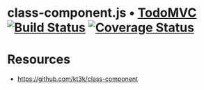# class-component.js • [TodoMVC](http://todomvc.com/) [![Build Status](https://travis-ci.org/kt3k/class-component-todomvc.svg?branch=master)](https://travis-ci.org/kt3k/class-component-todomvc) [![Coverage Status](https://coveralls.io/repos/kt3k/class-component-todomvc/badge.svg?branch=master&service=github)](https://coveralls.io/github/kt3k/class-component-todomvc?branch=master)

# Resources

- https://github.com/kt3k/class-component
